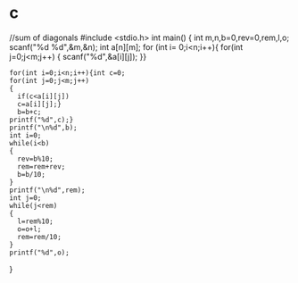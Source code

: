 # c
//sum of diagonals
#include <stdio.h>
int main()
{
   int m,n,b=0,rev=0,rem,l,o;
   scanf("%d %d",&m,&n);
   int a[n][m];
   for (int i= 0;i<n;i++){
   for(int j=0;j<m;j++)
   {
     scanf("%d",&a[i][j]);
    }}
    
    for(int i=0;i<n;i++){int c=0;
    for(int j=0;j<m;j++)
    {
      if(c<a[i][j])
      c=a[i][j];}
      b=b+c;
    printf("%d",c);}
    printf("\n%d",b);
    int i=0;
    while(i<b)
    {
      rev=b%10;
      rem=rem+rev;
      b=b/10;
    }
    printf("\n%d",rem);
    int j=0;
    while(j<rem)
    {
      l=rem%10;
      o=o+l;
      rem=rem/10;
    }
    printf("%d",o);
}

